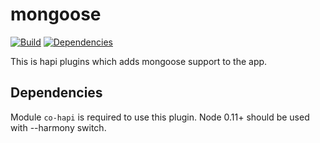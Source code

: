 mongoose
===========
[![Build](https://travis-ci.org/avbel/mongoose.png)](https://travis-ci.org/avbel/mongoose)
[![Dependencies](https://david-dm.org/avbel/mongoose.png)](https://david-dm.org/avbel/mongoose)

This is hapi plugins which adds mongoose support to the app. 
## Dependencies
Module `co-hapi` is required to use this plugin.
Node 0.11+ should be used with --harmony switch.
